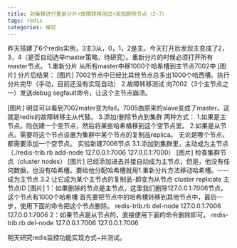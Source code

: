 ```yaml
---
title: 对集群进行重新分片+故障转移测试+添加删除节点（2-7）
tags: redis
categories: 缓存
---
```

 昨天搭建了6个redis实例，3主3从，0，1，2是主。今天打开后发现主变成了2，3，4（是否自动选举master策略，待研究）。重新分片的时候必须打开所有master节点。
1.重新分片
从所有master中移1000个哈希槽到主节点7002中
[图片]
分片后结果：
[图片]
7002节点中已经比其他节点总多出1000个哈西槽。执行分片完毕（手动，目前还没有实现自动）
2.故障转移测试
向7002（3个主节点之一）发送debug segfault命令，让这个主节点崩溃。

[图片]
明显可以看到7002mater变为fail，7005由原来的slave变成了master。这就是redis的故障转移主从代替。
3.添加/删除节点到集群
两种方式：
1.如果是主节点。险创建一个空节点，然后将某些哈希桶移到这个空节点里。
2.如果是从节点。需要将这个节点设置为集群中某个节点的复制品replica。
无论是哪个节点，都需要添加一个空节点。
实验新建7006节点
3.1.添加到集群里，主动成为主节点（./redis-trib.rb add-node 127.0.0.1:7006 127.0.0.1:7000）
[图片]
检查集群节点（cluster nodes）
[图片]
已经添加进去并接自动成为主节点，但是，他没有任何数据，也没有哈希槽。要给他分配哈希槽就用1.重新分片方法移动哈希槽。----成为主节点
3.2 让它成为某个主节点的复制品-即变为从节点
cluster  replicate 主节点ID
[图片]
1：如果删除的节点是主节点，这里我们删除127.0.0.1:7006节点，这个节点有1000个哈希槽
首先要把节点中的哈希槽转移到其他节点中，最后一步，使用下面的命令把这个节点删除。
redis-trib.rb del-node 127.0.0.1:7006 127.0.0.1:7006
2：如果节点是从节点的，直接使用下面的命令删除即可。
redis-trib.rb del-node 127.0.0.1:7006 127.0.0.1:7006
   
明天研究redis监控功能实现方式~并测试。
